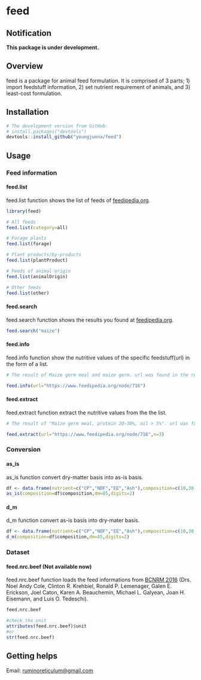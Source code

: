 # feed
## Notification
**This package is under development.**

## Overview

feed is a package for animal feed formulation. It is comprised of 3 parts; 1) import feedstuff information, 2) set nutrient requirement of animals, and 3) least-cost formulation.  

## Installation  

``` r
# The development version from GitHub:
# install.packages("devtools")
devtools::install_github("youngjunna/feed")
```

## Usage
### Feed information
#### feed.list
feed.list function shows the list of feeds of [feedipedia.org](https://www.feedipedia.org/).

``` r
library(feed)

# All feeds
feed.list(category=all)

# Forage plants
feed.list(forage)

# Plant products/by-products
feed.list(plantProduct)

# Feeds of animal origin
feed.list(animalOrigin)

# Other feeds
feed.list(other)
```

#### feed.search
feed.search function shows the results you found at [feedipedia.org](https://www.feedipedia.org/).     

``` r
feed.search("maize")
```

#### feed.info
feed.info function show the nutritive values of the specific feedstuff(url) in the form of a list.

``` r
# The result of Maize germ meal and maize germ. url was found in the results of feed.search() function

feed.info(url="https://www.feedipedia.org/node/716")
```

#### feed.extract
feed.extract function extract the nutritive values from the the list.

``` r
# The result of "Maize germ meal, protein 20-30%, oil > 5%". url was found in the results of feed.search() function and n was found in feed.list() function (e.g. [[3]])

feed.extract(url="https://www.feedipedia.org/node/716",n=3)
```

### Conversion
#### as_is
as_is function convert dry-matter basis into as-is basis.

``` r
df <- data.frame(nutrient=c("CP","NDF","EE","Ash"),composition=c(10,30,5,2))
as_is(composition=df$composition,dm=85,digits=2)
```

#### d_m
d_m function convert as-is basis into dry-mater basis.

``` r
df <- data.frame(nutrient=c("CP","NDF","EE","Ash"),composition=c(10,30,5,2))
d_m(composition=df$composition,dm=85,digits=2)
```

### Dataset

#### feed.nrc.beef (Not available now)
feed.nrc.beef function loads the feed informations from [BCNRM 2016](http://nutritionmodels.com/beef.html) (Drs. Noel Andy Cole, Clinton R. Krehbiel, Ronald P. Lemenager, Galen E. Erickson, Joel Caton, Karen A. Beauchemin, Michael L. Galyean, Joan H. Eisemann, and Luis O. Tedeschi).

``` r
feed.nrc.beef

#check the unit
attributes(feed.nrc.beef)$unit
#or
str(feed.nrc.beef)
```

## Getting helps
Email: ruminoreticulum@gmail.com
